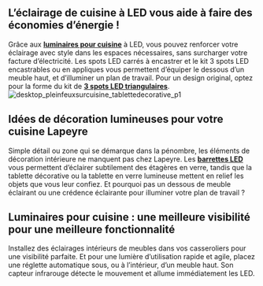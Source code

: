 ## L’éclairage de cuisine à LED vous aide à faire des économies d’énergie !
Grâce aux **[luminaires pour cuisine](/cuisine-CCU0001/eclairage-CCN0019)** à LED, vous pouvez renforcer votre éclairage avec style dans les espaces nécessaires, sans surcharger votre facture d’électricité.
Les spots LED carrés à encastrer et le kit 3 spots LED encastrables ou en appliques vous permettent d’équiper le dessous d’un meuble haut, et d’illuminer un plan de travail. Pour un design original, optez pour la forme du kit de **[3 spots LED triangulaires](/kit-3-spots-triangulaires-FPC1193750)**.
![desktop_pleinfeuxsurcuisine_tablettedecorative_p1](//statics.lapeyre.fr/img/contrib/2bdd4da30020c69f/desktop_pleinfeuxsurcuisine_tablettedecorative_p1.jpg)
##
## Idées de décoration lumineuses pour votre cuisine Lapeyre
Simple détail ou zone qui se démarque dans la pénombre, les éléments de décoration intérieure ne manquent pas chez Lapeyre.
Les [**barrettes LED**](/colis-3-barrettes-led-FPC1208800) vous permettent d’éclairer subtilement des étagères en verre, tandis que la tablette décorative ou la tablette en verre lumineuse mettent en relief les objets que vous leur confiez. Et pourquoi pas un dessous de meuble éclairant ou une crédence éclairante pour illuminer votre plan de travail ?
## Luminaires pour cuisine : une meilleure visibilité pour une meilleure fonctionnalité
Installez des éclairages intérieurs de meubles dans vos casseroliers pour une visibilité parfaite. Et pour une lumière d’utilisation rapide et agile, placez une réglette automatique sous, ou à l’intérieur, d’un meuble haut. Son capteur infrarouge détecte le mouvement et allume immédiatement les LED.